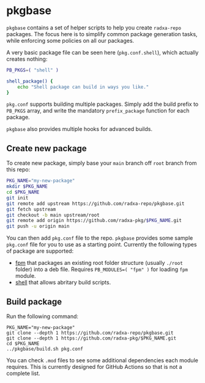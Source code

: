 # pkgbase

`pkgbase` contains a set of helper scripts to help you create `radxa-repo` packages. The focus here is to simplify common package generation tasks, while enforcing some policies on all our packages.

A very basic package file can be seen here (`pkg.conf.shell`), which actually creates nothing:

```bash
PB_PKGS=( "shell" )

shell_package() {
    echo "Shell package can build in ways you like."
}
```

`pkg.conf` supports building multiple packages. Simply add the build prefix to `PB_PKGS` array, and write the mandatory `prefix_package` function for each package.

`pkgbase` also provides multiple hooks for advanced builds.

## Create new package

To create new package, simply base your `main` branch off `root` branch from this repo:

```bash
PKG_NAME="my-new-package"
mkdir $PKG_NAME
cd $PKG_NAME
git init
git remote add upstream https://github.com/radxa-repo/pkgbase.git
git fetch upstream
git checkout -b main upstream/root
git remote add origin https://github.com/radxa-pkg/$PKG_NAME.git
git push -u origin main
```

You can then add `pkg.conf` file to the repo. `pkgbase` provides some sample `pkg.conf` file for you to use as a starting point. Currently the following types of package are supported:

- [fpm]() that packages an existing root folder structure (usually `./root` folder) into a deb file. Requires `PB_MODULES=( "fpm" )` for loading `fpm` module.
- [shell]() that allows abritary build scripts.

## Build package

Run the following command:

```
PKG_NAME="my-new-package"
git clone --depth 1 https://github.com/radxa-repo/pkgbase.git
git clone --depth 1 https://github.com/radxa-pkg/$PKG_NAME.git
cd $PKG_NAME
../pkgbase/build.sh pkg.conf
```

You can check `.mod` files to see some additional dependencies each module requires. This is currently designed for GitHub Actions so that is not a complete list.

